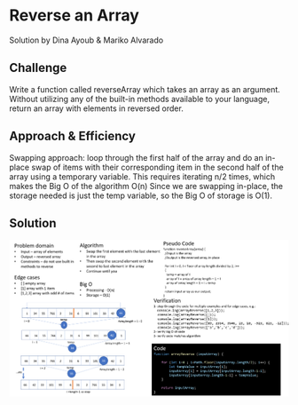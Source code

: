 # Reverse an Array

<!-- Short summary or background information -->
Solution by Dina Ayoub & Mariko Alvarado

## Challenge

Write a function called reverseArray which takes an array as an argument. Without utilizing any of the built-in methods available to your language, return an array with elements in reversed order.

## Approach & Efficiency

Swapping approach: loop through the first half of the array and do an in-place swap of items with their corresponding item in the second half of the array using a temporary variable.
This requires iterating n/2 times, which makes the Big O of the algorithm O(n)
Since we are swapping in-place, the storage needed is just the temp variable, so the Big O of storage is O(1).

## Solution

![Solution](assets/reverse-array-whiteboard.png)

